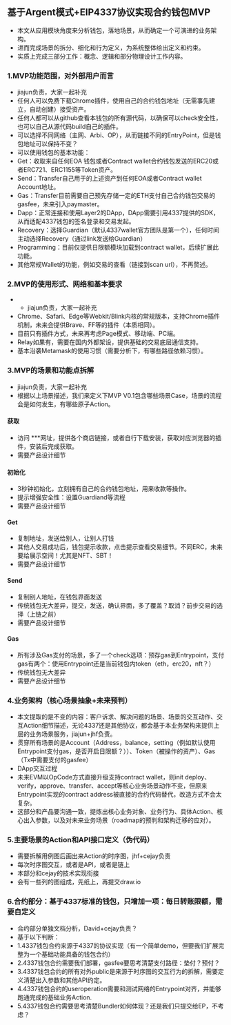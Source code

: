 
## 基于Argent模式+EIP4337协议实现合约钱包MVP
+ 本文从应用模块角度来分析钱包，落地场景，从而确定一个可演进的业务架构。
+ 进而完成场景的拆分、细化和行为定义，为系统整体给出定义和约束。
+ 实质上完成三部分工作：概念、逻辑和部分物理设计工作内容。

### 1.MVP功能范围，对外部用户而言
+ jiajun负责，大家一起补充
+ 任何人可以免费下载Chrome插件，使用自己的合约钱包地址（无需事先建立，自动创建）接受资产。
+ 任何人都可以从github查看本钱包的所有源代码，以确保可以check安全性，也可以自己从源代码build自己的插件。
+ 可以选择不同网络（主网、Arbi、OP），从而链接不同的EntryPoint，但是钱包地址可以保持不变？
+ 可以使用钱包的基本功能：
+ Get：收取来自任何EOA 钱包或者Contract wallet合约钱包发送的ERC20或者ERC721、ERC1155等Token资产。
+ Send：Transfer自己用于的上述资产到任何EOA或者Contract wallet Account地址。
+ Gas：Transfer目前需要自己预先存储一定的ETH支付自己合约钱包交易的gasfee，未来引入paymaster。
+ Dapp：正常连接和使用Layer2的DApp，DApp需要引用4337提供的SDK，从而适配4337钱包的签名登录和交易发起。
+ Recovery：选择Guardian（默认4337wallet官方团队是第一个），任何时间主动选择Recovery（通过link发送给Guardian）
+ Programming：目前仅提供日限额模块加载到contract wallet，后续扩展此功能。
+ 其他常规Wallet的功能，例如交易的查看（链接到scan url），不再赘述。
### 2.MVP的使用形式、网络和基本要求
+ + jiajun负责，大家一起补充
+ Chrome、Safari、Edge等Webkit/Blink内核的常规版本，支持Chrome插件机制，未来会提供Brave、FF等的插件（本质相同）。
+ 目前只有插件方式，未来再考虑Page模式、移动端、PC端。
+ Relay如果有，需要在国内外都架设，提供基础的交易底层通信支持。
+ 基本沿袭Metamask的使用习惯（需要分析下，有哪些路径依赖习惯）。

### 3.MVP的场景和功能点拆解
+ jiajun负责，大家一起补充
+ 根据以上场景描述，我们来定义下MVP V0.1包含哪些场景Case，场景的流程会是如何发生，有哪些原子Action。
#### 获取
+ 访问 ***网址，提供各个商店链接，或者自行下载安装，获取对应浏览器的插件，安装后完成获取。
+ 需要产品设计细节
#### 初始化
+ 3秒钟初始化，立刻拥有自己的合约钱包地址，用来收款等操作。
+ 提示增强安全性：设置Guardiand等流程
+ 需要产品设计细节
#### Get
+ 复制地址，发送给别人，让别人打钱
+ 其他人交易成功后，钱包提示收款，点击提示查看交易细节。不同ERC，未来要给展示空间！尤其是NFT、SBT！
+ 需要产品设计细节
#### Send
+ 复制别人地址，在钱包界面发送
+ 传统钱包无大差异，提交，发送，确认界面，多了覆盖？取消？前步交易的选择（上链之前）
+ 需要产品设计细节
#### Gas
+ 所有涉及Gas支付的场景，多了一个check选项：预存gas到Entrypoint，支付gas有两个：使用Entrypoint还是当前钱包内token（eth，erc20，nft？）
+ 传统钱包无大差异
+ 需要产品设计细节
### 4.业务架构（核心场景抽象+未来预判）
+ 本文提取的是不变的内容：客户诉求、解决问题的场景、场景的交互动作、交互Action细节描述，无论4337还是其他协议，都会基于本业务架构来提供上层的业务场景服务，jiajun+jhf负责。
+ 贯穿所有场景的是Account（Address，balance，setting（例如默认使用Entrypoint支付gas，是否开启日限额？））、Token（被操作的资产）、Gas（Tx中需要支付的gasfee）
+ DApp交互过程
+ 未来EVM以OpCode方式直接升级支持contract wallet，则init deploy、verify，approve、transfer、accept等核心业务场景动作不变，但原来Entrypoint实现的contract address被直接的合约代码替代，改造方式不会太复杂。
+ 这部分和产品要沟通一致，提炼出核心业务对象、业务行为、具体Action、核心出入参数，以及对未来业务场景（roadmap的预判和架构迁移的应对）。
### 5.主要场景的Action和API接口定义（伪代码）
+ 需要拆解用例图后画出来Action的时序图，jhf+cejay负责
+ 每次时序图交互，或者是API，或者是链上
+ 本部分和cejay的技术实现衔接
+ 会有一些列的图组成，先纸上，再提交draw.io
### 6.合约部分：基于4337标准的钱包，只增加一项：每日转账限额，需要自定义
+ 合约部分单独文档分析，David+cejay负责？
+ 基于以下判断：
+ 1.4337钱包合约来源于4337的协议实现（有一个简单demo，但要我们扩展完整为一个基础功能具备的钱包合约）
+ 2.4337钱包合约需要我们部署，gasfee要思考清楚支付路径：垫付？预付？
+ 3.4337钱包合约的所有对外public是来源于时序图的交互行为的拆解，需要定义清楚出入参数和其他API约定。
+ 4.4337钱包合约的useroperation需要和测试网络的Entrypoint对齐，并能够跑通完成的基础业务Action.
+ 5.4337钱包合约需要思考清楚Bundler如何体现？还是我们只提交给EP，不考虑？
